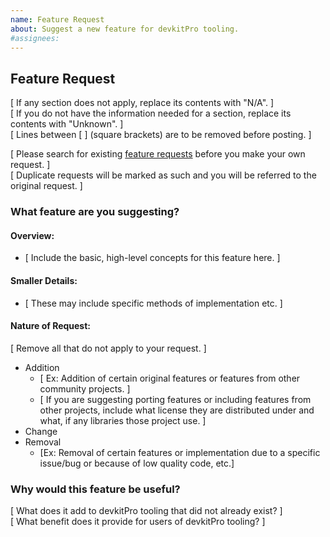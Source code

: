 ```yaml
---
name: Feature Request
about: Suggest a new feature for devkitPro tooling.
#assignees:
---
```


## Feature Request

[ If any section does not apply, replace its contents with "N/A". ]</br>
[ If you do not have the information needed for a section, replace its contents with "Unknown". ]</br>
[ Lines between [ ] (square brackets) are to be removed before posting. ]

[ Please search for existing [feature requests]() before you make your own request. ]</br>
[ Duplicate requests will be marked as such and you will be referred to the original request. ]

### What feature are you suggesting?
#### Overview:
- [ Include the basic, high-level concepts for this feature here. ]</br>

#### Smaller Details: 
- [ These may include specific methods of implementation etc. ]</br>

#### Nature of Request:  
[ Remove all that do not apply to your request. ]
- Addition
  - [ Ex: Addition of certain original features or features from other community projects. ]
  - [ If you are suggesting porting features or including features from other projects, include what license they are distributed under and what, if any libraries those project use. ]
- Change
- Removal
  - [Ex: Removal of certain features or implementation due to a specific issue/bug or because of low quality code, etc.]

### Why would this feature be useful?
[ What does it add to devkitPro tooling that did not already exist? ]</br>
[ What benefit does it provide for users of devkitPro tooling? ]</br>
